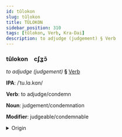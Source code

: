 ```yaml
---
id: tûlokon
slug: tûlokon
title: TÛLOKON
sidebar_position: 310
tags: [tûlokon, Verb, Kra-Dai]
description: to adjudge (judgement) § Verb
---
```


### tûlokon&emsp;<span kind="abugida">cʄʓɔ̃</span>

*to adjudge (judgement)* **§** [Verb](../../tags/Verb)

**IPA**: /ˈtu.lɑ.kɑn/

**Verb**: to adjudge/condemn

**Noun**: judgement/condemnation

**Modifier**: judgeable/condemnable

<details>
    <summary>Origin</summary>
    Thai ตุลาการ dtù-laa-gaan /tu˨˩.laː˧.kaːn˧/<br/>
    <em>Kra-Dai Language Family</em>
</details>